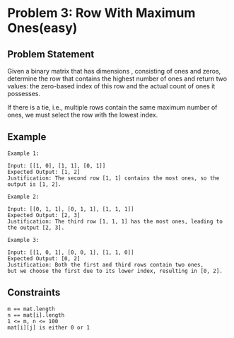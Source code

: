 # Problem 3: Row With Maximum Ones(easy)

## Problem Statement

Given a binary matrix that has dimensions , consisting of ones and zeros,
determine the row that contains the highest number of ones and return two
values: the zero-based index of this row and the actual count of ones it
possesses.

If there is a tie, i.e., multiple rows contain the same maximum number of ones,
we must select the row with the lowest index.

## Example

```text
Example 1:

Input: [[1, 0], [1, 1], [0, 1]]
Expected Output: [1, 2]
Justification: The second row [1, 1] contains the most ones, so the output is [1, 2].

Example 2:

Input: [[0, 1, 1], [0, 1, 1], [1, 1, 1]]
Expected Output: [2, 3]
Justification: The third row [1, 1, 1] has the most ones, leading to the output [2, 3].

Example 3:

Input: [[1, 0, 1], [0, 0, 1], [1, 1, 0]]
Expected Output: [0, 2]
Justification: Both the first and third rows contain two ones,
but we choose the first due to its lower index, resulting in [0, 2].

```

## Constraints

```text
m == mat.length
n == mat[i].length
1 <= m, n <= 100
mat[i][j] is either 0 or 1
```

